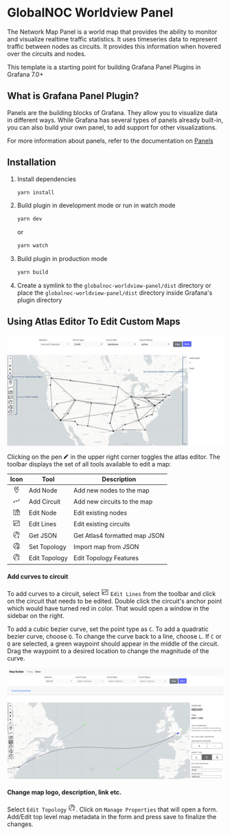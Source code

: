 # GlobalNOC Worldview Panel

The Network Map Panel is a world map that provides the ability to monitor and visualize realtime traffic statistics. It uses timeseries data to represent traffic between nodes as circuits. It provides this information when hovered over the circuits and nodes.

This template is a starting point for building Grafana Panel Plugins in Grafana 7.0+

## What is Grafana Panel Plugin?

Panels are the building blocks of Grafana. They allow you to visualize data in different ways. While Grafana has several types of panels already built-in, you can also build your own panel, to add support for other visualizations.

For more information about panels, refer to the documentation on [Panels](https://grafana.com/docs/grafana/latest/features/panels/panels/)

## Installation

1. Install dependencies

   ```bash
   yarn install
   ```

2. Build plugin in development mode or run in watch mode

   ```bash
   yarn dev
   ```

   or

   ```bash
   yarn watch
   ```

3. Build plugin in production mode

   ```bash
   yarn build
   ```

4. Create a symlink to the `globalnoc-worldview-panel/dist` directory or place the `globalnoc-worldview-panel/dist` directory inside Grafana's plugin directory

## Using Atlas Editor To Edit Custom Maps

![Editor Map](./docs/img/editor_overview.png)

<p>Clicking on the pen <img src="./docs/img/pen.png" width="12"/> in the upper right corner toggles the atlas editor. The toolbar displays the set of all tools available to edit a map:</p>

| Icon | Tool | Description |
| :------: | ------ | ------ |
| <img src="./docs/img/add_node.png" width="18"/> | Add Node | Add new nodes to the map |
| <img src="./docs/img/add_line.png" width="18"/> | Add Circuit | Add new circuits to the map |
| <img src="./docs/img/edit_node.png" width="18"/> | Edit Node | Edit existing nodes |
| <img src="./docs/img/edit_line.png" width="18"/> | Edit Lines | Edit existing circuits |
| <img src="./docs/img/get_json.png" width="18"/> | Get JSON | Get Atlas4 formatted map JSON |
| <img src="./docs/img/set_json.png" width="18"/> | Set Topology | Import map from JSON |
| <img src="./docs/img/edit_topology.png" width="18"/> | Edit Topology | Edit Topology Features |

#### Add curves to circuit
<p>To add curves to a circuit, select <img src="./docs/img/edit_line.png" width="18"/> <code>Edit Lines</code> from the toolbar and click on the circuit that needs to be edited. Double click the circuit's anchor point which would have turned red in color. That would open a window in the sidebar on the right.</p> 

To add a cubic bezier curve, set the point type as `C`. To add a quadratic bezier curve, choose `Q`. To change the curve back to a line, choose `L`. If `C` or `Q` are selected, a green waypoint should appear in the middle of the circuit. Drag the waypoint to a desired location to change the magnitude of the curve.

![Add Line Curve](./docs/img/add_curve.png)

#### Change map logo, description, link etc.
<p>Select <code>Edit Topology</code> <img src="./docs/img/edit_topology.png" width="18"/>. Click on <code>Manage Properties</code> that will open a form. Add/Edit top level map metadata in the form and press save to finalize the changes.</p>

